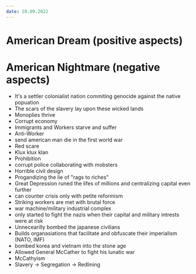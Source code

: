 ```yaml
---
date: 20.09.2022
---
```

# American Dream (positive aspects)

# American Nightmare (negative aspects)
+ It's a settler colonialist nation commiting genocide against the native popuation
+ The scars of the slavery lay upon these wicked lands
+ Monoplies thrive
+ Corrupt economy
+ Immigrants and Workers starve and suffer
+ Anti-Worker
+ send american man die in the first world war
+ Red scare
+ Klux klux klan
+ Prohibition
+ corrupt police collaborating with mobsters
+ Horrible civil design
+ Progandizing the lie of "rags to riches"
+ Great Depression runed the lifes of millions and centralizing capital even further
+ can counter crisis only with petite reformism
+ Striking workers are met with brutal force
+ war machine/military industrial complex
+ only started to fight the nazis when their capital and military intrests were at risk
+ Unnecearilly bombed the japanese civilians
+ Builds organasiations that facilitate and obfuscate their imperialism (NATO, IMF)
+ bombed korea and vietnam into the stone age
+ Allowed General McCather to fight his lunatic war
+ McCathyism
+ Slavery -> Segregation -> Redlining 